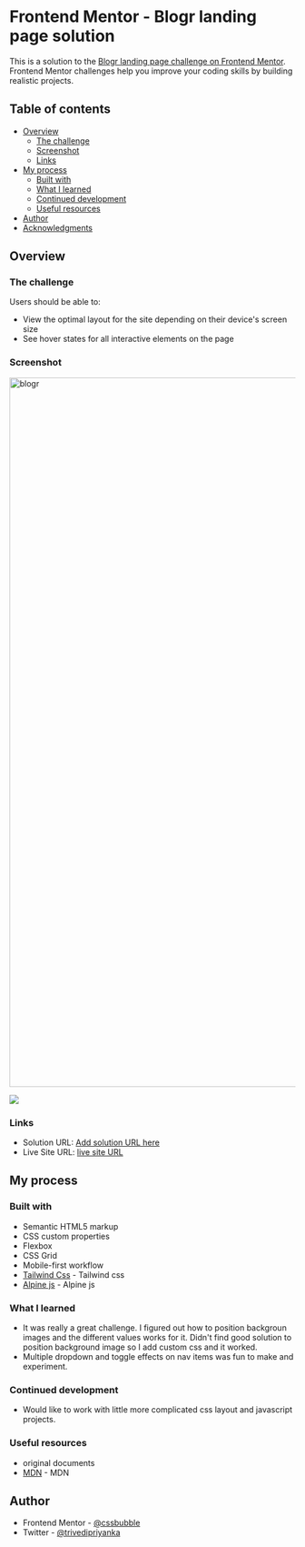 # Frontend Mentor - Blogr landing page solution

This is a solution to the [Blogr landing page challenge on Frontend Mentor](https://www.frontendmentor.io/challenges/blogr-landing-page-EX2RLAApP). Frontend Mentor challenges help you improve your coding skills by building realistic projects. 

## Table of contents

- [Overview](#overview)
  - [The challenge](#the-challenge)
  - [Screenshot](#screenshot)
  - [Links](#links)
- [My process](#my-process)
  - [Built with](#built-with)
  - [What I learned](#what-i-learned)
  - [Continued development](#continued-development)
  - [Useful resources](#useful-resources)
- [Author](#author)
- [Acknowledgments](#acknowledgments)


## Overview

### The challenge

Users should be able to:

- View the optimal layout for the site depending on their device's screen size
- See hover states for all interactive elements on the page

### Screenshot
<img width="1248" alt="blogr" src="https://user-images.githubusercontent.com/1849689/151959859-e65ff906-5985-47bb-b3ad-5c63f637a06e.png">

![](./screenshot.jpg)


### Links

- Solution URL: [Add solution URL here](https://your-solution-url.com)
- Live Site URL: [live site URL](http://priyanka.trivedi.pw/bloger-landing-page/)

## My process

### Built with

- Semantic HTML5 markup
- CSS custom properties
- Flexbox
- CSS Grid
- Mobile-first workflow
- [Tailwind Css](https://tailwindcss.com/) - Tailwind css
- [Alpine js](https://alpinejs.dev/) - Alpine js

### What I learned
- It was really a great challenge. I figured out how to position backgroun images and the different values works for it. Didn't find good solution to position background image so I add custom css and it worked. 
- Multiple dropdown and toggle effects on nav items was fun to make and experiment.

### Continued development
- Would like to work with little more complicated css layout and javascript projects.

### Useful resources
- original documents
- [MDN](https://developer.mozilla.org/en-US/) - MDN 

## Author

- Frontend Mentor - [@cssbubble](https://www.frontendmentor.io/profile/cssbubble)
- Twitter - [@trivedipriyanka](https://www.twitter.com/trivedipriyanka)

